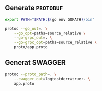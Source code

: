 ## Generate `PROTOBUF`

```bash
export PATH="$PATH:$(go env GOPATH)/bin"

protoc --go_out=. \
    --go_opt=paths=source_relative \
    --go-grpc_out=. \
    --go-grpc_opt=paths=source_relative \
    proto/app.proto
```

## Generat **SWAGGER**

```bash
protoc --proto_path=. \
    --swagger_out=logtostderr=true:. \
    app.proto
```